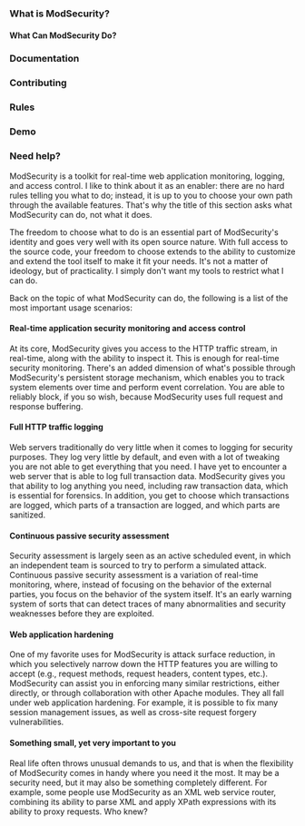 
### What is ModSecurity?

#### What Can ModSecurity Do?

### Documentation

### Contributing

### Rules

### Demo

### Need help?


ModSecurity is a toolkit for real-time web application monitoring, logging, and access control. I like to think about it as an enabler: there are no hard rules telling you what to do; instead, it is up to you to choose your own path through the available features. That's why the title of this section asks what ModSecurity can do, not what it does.

The freedom to choose what to do is an essential part of ModSecurity's identity and goes very well with its open source nature. With full access to the source code, your freedom to choose extends to the ability to customize and extend the tool itself to make it fit your needs. It's not a matter of ideology, but of practicality. I simply don't want my tools to restrict what I can do.

Back on the topic of what ModSecurity can do, the following is a list of the most important usage scenarios:

#### Real-time application security monitoring and access control
At its core, ModSecurity gives you access to the HTTP traffic stream, in real-time, along with the ability to inspect it. This is enough for real-time security monitoring. There's an added dimension of what's possible through ModSecurity's persistent storage mechanism, which enables you to track system elements over time and perform event correlation. You are able to reliably block, if you so wish, because ModSecurity uses full request and response buffering. 

#### Full HTTP traffic logging
Web servers traditionally do very little when it comes to logging for security purposes. They log very little by default, and even with a lot of tweaking you are not able to get everything that you need. I have yet to encounter a web server that is able to log full transaction data. ModSecurity gives you that ability to log anything you need, including raw transaction data, which is essential for forensics. In addition, you get to choose which transactions are logged, which parts of a transaction are logged, and which parts are sanitized. 

#### Continuous passive security assessment
Security assessment is largely seen as an active scheduled event, in which an independent team is sourced to try to perform a simulated attack. Continuous passive security assessment is a variation of real-time monitoring, where, instead of focusing on the behavior of the external parties, you focus on the behavior of the system itself. It's an early warning system of sorts that can detect traces of many abnormalities and security weaknesses before they are exploited. 

#### Web application hardening
One of my favorite uses for ModSecurity is attack surface reduction, in which you selectively narrow down the HTTP features you are willing to accept (e.g., request methods, request headers, content types, etc.). ModSecurity can assist you in enforcing many similar restrictions, either directly, or through collaboration with other Apache modules. They all fall under web application hardening. For example, it is possible to fix many session management issues, as well as cross-site request forgery vulnerabilities. 

#### Something small, yet very important to you
Real life often throws unusual demands to us, and that is when the flexibility of ModSecurity comes in handy where you need it the most. It may be a security need, but it may also be something completely different. For example, some people use ModSecurity as an XML web service router, combining its ability to parse XML and apply XPath expressions with its ability to proxy requests. Who knew?


